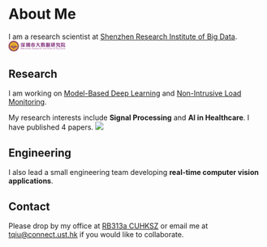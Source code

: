 # About Me

I am a research scientist at [Shenzhen Research Institute of Big Data](http://www.sribd.cn/en). <a href='http://www.sribd.cn/en'><img src='./images/sribd.png' style='width: 8em;'></a>

## Research

I am working on [Model-Based Deep Learning](https://www.weizmann.ac.il/math/yonina/model-based-deep-learning) and [Non-Intrusive Load Monitoring](http://nilmworkshop.org).

My research interests include **Signal Processing** and **AI in Healthcare**. I have published 4 papers. <a href='https://scholar.google.com/citations?hl=en&user=rgV2Ez4AAAAJ&view_op=list_works&sortby=pubdate'><img src="https://img.shields.io/endpoint?logo=Google%20Scholar&url=https%3A%2F%2Fcdn.jsdelivr.net%2Fgh%2Fqiutianyu%2Fqiutianyu.github.io@google-scholar-stats%2Fgs_data_shieldsio.json&labelColor=f6f6f6&color=9cf&style=flat&label=citations"></a>

## Engineering

I also lead a small engineering team developing **real-time computer vision applications**.

## Contact

Please drop by my office at [RB313a CUHKSZ](https://www.cuhk.edu.cn/en) or email me at [tqiu@connect.ust.hk](mailto:tqiu@connect.ust.hk) if you would like to collaborate.
